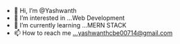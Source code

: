 - 👋 Hi, I’m @Yashwanth
- 👀 I’m interested in ...Web Development
- 🌱 I’m currently learning ...MERN STACK
- 📫 How to reach me ...yashwanthcbe00714@gmail.com

<!---
Yashwanth0797/Yashwanth0797 is a ✨ special ✨ repository because its `README.md` (this file) appears on your GitHub profile.
You can click the Preview link to take a look at your changes.
--->
